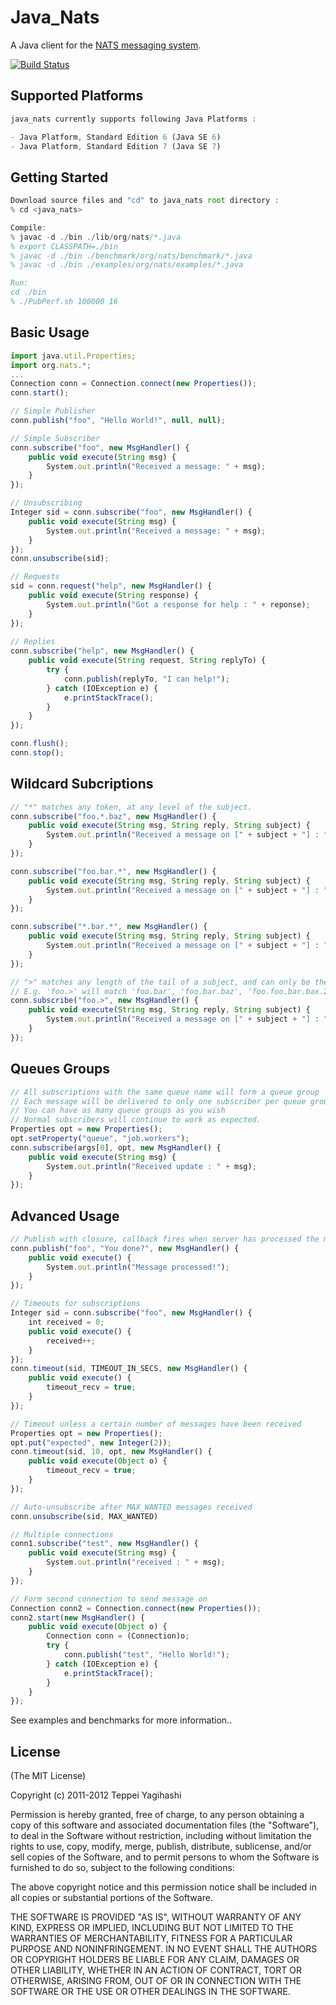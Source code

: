# Java_Nats

A Java client for the [NATS messaging system](https://github.com/derekcollison/nats).

[![Build Status](https://secure.travis-ci.org/derekcollison/node_nats.png)](http://travis-ci.org/derekcollison/node_nats)

## Supported Platforms

```javascript
java_nats currently supports following Java Platforms :

- Java Platform, Standard Edition 6 (Java SE 6)
- Java Platform, Standard Edition 7 (Java SE 7)
```

## Getting Started

```javascript
Download source files and "cd" to java_nats root directory :
% cd <java_nats>

Compile:
% javac -d ./bin ./lib/org/nats/*.java
% export CLASSPATH=./bin
% javac -d ./bin ./benchmark/org/nats/benchmark/*.java
% javac -d ./bin ./examples/org/nats/examples/*.java

Run:
cd ./bin
% ./PubPerf.sh 100000 16
```

## Basic Usage

```javascript
import java.util.Properties;
import org.nats.*;
...
Connection conn = Connection.connect(new Properties());
conn.start();

// Simple Publisher
conn.publish("foo", "Hello World!", null, null);

// Simple Subscriber
conn.subscribe("foo", new MsgHandler() {
	public void execute(String msg) {
		System.out.println("Received a message: " + msg);
	}
});

// Unsubscribing
Integer sid = conn.subscribe("foo", new MsgHandler() {
	public void execute(String msg) {
		System.out.println("Received a message: " + msg);
	}
});		
conn.unsubscribe(sid);

// Requests
sid = conn.request("help", new MsgHandler() {
	public void execute(String response) {
		System.out.println("Got a response for help : " + reponse);
	}
});
		
// Replies
conn.subscribe("help", new MsgHandler() {
	public void execute(String request, String replyTo) {
		try {
			conn.publish(replyTo, "I can help!");
		} catch (IOException e) {
			e.printStackTrace();
		}				
	}
});		

conn.flush();
conn.stop();
```

## Wildcard Subcriptions

```javascript
// "*" matches any token, at any level of the subject.
conn.subscribe("foo.*.baz", new MsgHandler() {
	public void execute(String msg, String reply, String subject) {
		System.out.println("Received a message on [" + subject + "] : " + msg);
	}
});

conn.subscribe("foo.bar.*", new MsgHandler() {
	public void execute(String msg, String reply, String subject) {
		System.out.println("Received a message on [" + subject + "] : " + msg);
	}
});

conn.subscribe("*.bar.*", new MsgHandler() {
	public void execute(String msg, String reply, String subject) {
		System.out.println("Received a message on [" + subject + "] : " + msg);
	}
});

// ">" matches any length of the tail of a subject, and can only be the last token
// E.g. 'foo.>' will match 'foo.bar', 'foo.bar.baz', 'foo.foo.bar.bax.22'
conn.subscribe("foo.>", new MsgHandler() {
	public void execute(String msg, String reply, String subject) {
		System.out.println("Received a message on [" + subject + "] : " + msg);
	}
});
```

## Queues Groups

```javascript
// All subscriptions with the same queue name will form a queue group
// Each message will be delivered to only one subscriber per queue group, queuing semantics
// You can have as many queue groups as you wish
// Normal subscribers will continue to work as expected.
Properties opt = new Properties();
opt.setProperty("queue", "job.workers");
conn.subscribe(args[0], opt, new MsgHandler() {
	public void execute(String msg) {
		System.out.println("Received update : " + msg);
	}
});
```

## Advanced Usage

```javascript
// Publish with closure, callback fires when server has processed the message
conn.publish("foo", "You done?", new MsgHandler() {
	public void execute() {
		System.out.println("Message processed!");
	}
});

// Timeouts for subscriptions
Integer sid = conn.subscribe("foo", new MsgHandler() {
	int received = 0;
	public void execute() {
		received++;
	}
});
conn.timeout(sid, TIMEOUT_IN_SECS, new MsgHandler() {
	public void execute() {
		timeout_recv = true;
	}
});

// Timeout unless a certain number of messages have been received
Properties opt = new Properties();
opt.put("expected", new Integer(2));
conn.timeout(sid, 10, opt, new MsgHandler() {
	public void execute(Object o) {
		timeout_recv = true;
	}
});

// Auto-unsubscribe after MAX_WANTED messages received
conn.unsubscribe(sid, MAX_WANTED)

// Multiple connections
conn1.subscribe("test", new MsgHandler() {
	public void execute(String msg) {
    	System.out.println("received : " + msg);
    }
});

// Form second connection to send message on
Connection conn2 = Connection.connect(new Properties());
conn2.start(new MsgHandler() {
	public void execute(Object o) {
		Connection conn = (Connection)o;
		try {
			conn.publish("test", "Hello World!");
		} catch (IOException e) {
			e.printStackTrace();
		}
	}
});
```

See examples and benchmarks for more information..

## License

(The MIT License)

Copyright (c) 2011-2012 Teppei Yagihashi

Permission is hereby granted, free of charge, to any person obtaining a copy
of this software and associated documentation files (the "Software"), to
deal in the Software without restriction, including without limitation the
rights to use, copy, modify, merge, publish, distribute, sublicense, and/or
sell copies of the Software, and to permit persons to whom the Software is
furnished to do so, subject to the following conditions:

The above copyright notice and this permission notice shall be included in
all copies or substantial portions of the Software.

THE SOFTWARE IS PROVIDED "AS IS", WITHOUT WARRANTY OF ANY KIND, EXPRESS OR
IMPLIED, INCLUDING BUT NOT LIMITED TO THE WARRANTIES OF MERCHANTABILITY,
FITNESS FOR A PARTICULAR PURPOSE AND NONINFRINGEMENT. IN NO EVENT SHALL THE
AUTHORS OR COPYRIGHT HOLDERS BE LIABLE FOR ANY CLAIM, DAMAGES OR OTHER
LIABILITY, WHETHER IN AN ACTION OF CONTRACT, TORT OR OTHERWISE, ARISING
FROM, OUT OF OR IN CONNECTION WITH THE SOFTWARE OR THE USE OR OTHER DEALINGS
IN THE SOFTWARE.


